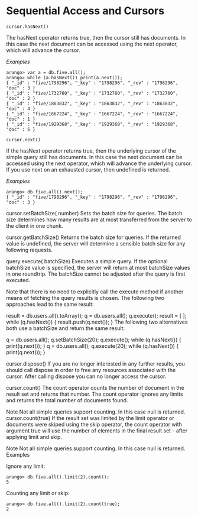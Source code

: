 <a name="sequential_access_and_cursors"></a>
# Sequential Access and Cursors

`cursor.hasNext()`

The hasNext operator returns true, then the cursor still has documents. In this case the next document can be accessed using the next operator, which will advance the cursor.

*Examples*

	arango> var a = db.five.all();
	arango> while (a.hasNext()) print(a.next());
	{ "_id" : "five/1798296", "_key" : "1798296", "_rev" : "1798296", "doc" : 3 }
	{ "_id" : "five/1732760", "_key" : "1732760", "_rev" : "1732760", "doc" : 2 }
	{ "_id" : "five/1863832", "_key" : "1863832", "_rev" : "1863832", "doc" : 4 }
	{ "_id" : "five/1667224", "_key" : "1667224", "_rev" : "1667224", "doc" : 1 }
	{ "_id" : "five/1929368", "_key" : "1929368", "_rev" : "1929368", "doc" : 5 }

`cursor.next()`

If the hasNext operator returns true, then the underlying cursor of the simple query still has documents. In this case the next document can be accessed using the next operator, which will advance the underlying cursor. If you use next on an exhausted cursor, then undefined is returned.

*Examples*

	arango> db.five.all().next();
	{ "_id" : "five/1798296", "_key" : "1798296", "_rev" : "1798296", "doc" : 3 }

cursor.setBatchSize( number)
Sets the batch size for queries. The batch size determines how many results are at most transferred from the server to the client in one chunk.


cursor.getBatchSize()
Returns the batch size for queries. If the returned value is undefined, the server will determine a sensible batch size for any following requests.


query.execute( batchSize)
Executes a simple query. If the optional batchSize value is specified, the server will return at most batchSize values in one roundtrip. The batchSize cannot be adjusted after the query is first executed.

Note that there is no need to explicitly call the execute method if another means of fetching the query results is chosen. The following two approaches lead to the same result:

result = db.users.all().toArray();
q = db.users.all(); q.execute(); result = [ ]; while (q.hasNext()) { result.push(q.next()); }
The following two alternatives both use a batchSize and return the same result:

q = db.users.all(); q.setBatchSize(20); q.execute(); while (q.hasNext()) { print(q.next()); }
q = db.users.all(); q.execute(20); while (q.hasNext()) { print(q.next()); }

cursor.dispose()
If you are no longer interested in any further results, you should call dispose in order to free any resources associated with the cursor. After calling dispose you can no longer access the cursor.


cursor.count()
The count operator counts the number of document in the result set and returns that number. The count operator ignores any limits and returns the total number of documents found.

Note
Not all simple queries support counting. In this case null is returned.
cursor.count(true)
If the result set was limited by the limit operator or documents were skiped using the skip operator, the count operator with argument true will use the number of elements in the final result set - after applying limit and skip.

Note
Not all simple queries support counting. In this case null is returned.
Examples

Ignore any limit:

	arango> db.five.all().limit(2).count();
	5
Counting any limit or skip:

	arango> db.five.all().limit(2).count(true);
	2

<!--
@anchor SimpleQueryHasNext
@copydetails JSF_SimpleQuery_prototype_hasNext

@CLEARPAGE
@anchor SimpleQueryNext
@copydetails JSF_SimpleQuery_prototype_next

@CLEARPAGE
@anchor SimpleQuerySetBatchSize
@copydetails JSF_SimpleQuery_prototype_setBatchSize

@CLEARPAGE
@anchor SimpleQueryGetBatchSize
@copydetails JSF_SimpleQuery_prototype_getBatchSize

@CLEARPAGE
@anchor SimpleQueryExecute
@copydetails JSF_SimpleQuery_prototype_execute

@CLEARPAGE
@anchor SimpleQueryDispose
@copydetails JSF_SimpleQuery_prototype_dispose

@CLEARPAGE
@anchor SimpleQueryCount
@copydetails JSF_SimpleQuery_prototype_count
-->